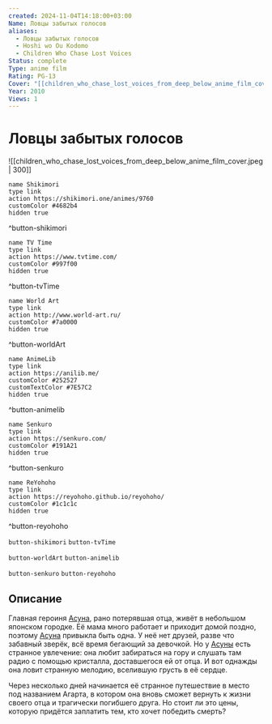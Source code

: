 ```yaml
---
created: 2024-11-04T14:18:00+03:00
Name: Ловцы забытых голосов
aliases:
  - Ловцы забытых голосов
  - Hoshi wo Ou Kodomo
  - Children Who Chase Lost Voices
Status: complete
Type: anime film
Rating: PG-13
Cover: "[[children_who_chase_lost_voices_from_deep_below_anime_film_cover.jpeg]]"
Year: 2010
Views: 1
---
```


# Ловцы забытых голосов

![[children_who_chase_lost_voices_from_deep_below_anime_film_cover.jpeg | 300]]

```button
name Shikimori
type link
action https://shikimori.one/animes/9760
customColor #4682b4
hidden true
```
^button-shikimori

```button
name TV Time
type link
action https://www.tvtime.com/
customColor #997f00
hidden true
```
^button-tvTime

```button
name World Art
type link
action http://www.world-art.ru/
customColor #7a0000
hidden true
```
^button-worldArt

```button
name AnimeLib
type link
action https://anilib.me/
customColor #252527
customTextColor #7E57C2
hidden true
```
^button-animelib

```button
name Senkuro
type link
action https://senkuro.com/
customColor #191A21
hidden true
```
^button-senkuro

```button
name ReYohoho
type link
action https://reyohoho.github.io/reyohoho/
customColor #1c1c1c
hidden true
```
^button-reyohoho

`button-shikimori` `button-tvTime`

`button-worldArt` `button-animelib`

`button-senkuro` `button-reyohoho`

## Описание

Главная героиня [Асуна](https://shikimori.one/characters/39434-asuna-watase), рано потерявшая отца, живёт в небольшом японском городке. Её мама много работает и приходит домой поздно, поэтому [Асуна](https://shikimori.one/characters/39434-asuna-watase) привыкла быть одна. У неё нет друзей, разве что забавный зверёк, всё время бегающий за девочкой. Но у [Асуны](https://shikimori.one/characters/39434-asuna-watase) есть странное увлечение: она любит забираться на гору и слушать там радио с помощью кристалла, доставшегося ей от отца. И вот однажды она ловит странную мелодию, вселившую грусть в её сердце.

Через несколько дней начинается её странное путешествие в место под названием Агарта, в котором она вновь сможет вернуть к жизни своего отца и трагически погибшего друга. Но стоит ли это цены, которую придётся заплатить тем, кто хочет победить смерть?
